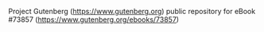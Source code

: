 Project Gutenberg (https://www.gutenberg.org) public repository for
eBook #73857 (https://www.gutenberg.org/ebooks/73857)
